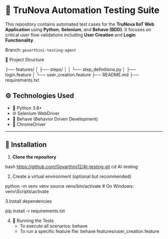 # 🚀 TruNova Automation Testing Suite

This repository contains automated test cases for the **TruNova IIoT Web Application** using **Python**, **Selenium**, and **Behave (BDD)**. It focuses on critical user flow validations including **User Creation** and **Login Functionality**.

Branch: `govarthini-testing-agent`

 📂 Project Structure

├── features/
│   ├── steps/
│   │   └── step_definitions.py
│   ├── login.feature
│   └── user_creation.feature
├── README.md
├── requirements.txt


## ⚙️ Technologies Used

- 🐍 Python 3.8+
- 🌐 Selenium WebDriver
- 🧪 Behave (Behavior Driven Development)
- 🧰 ChromeDriver

---

## 🔧 Installation

1. **Clone the repository**

bash
  https://github.com/Govarthini12/AI-testing.git
  cd AI-testing
  
2. Create a virtual environment (optional but recommended)

  python -m venv venv
  source venv/bin/activate  # On Windows: venv\Scripts\activate

3.Install dependencies

  pip install -r requirements.txt

4. 🚀 Running the Tests
    * To execute all scenarios:
          behave
    * To run a specific feature file:
        behave features/user_creation.feature
